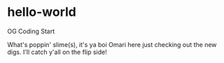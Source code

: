 # hello-world
OG Coding Start

What's poppin' slime(s), it's ya boi Omari here just checking out the new digs.
I'll catch y'all on the flip side!
